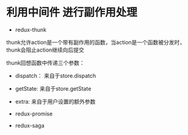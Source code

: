 # 利用中间件 进行副作用处理

- redux-thunk

thunk允许action是一个带有副作用的函数，当action是一个函数被分发时，thunk会阻止action继续向后提交

thunk回想函数中传递三个参数：
- dispatch： 来自于store.dispatch
- getState: 来自于store.getState
- extra: 来自于用户设置的额外参数

- redux-promise
- redux-saga

